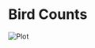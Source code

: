 # Bird Counts
![Plot](https://github.com/r0mymendez/R/blob/master/TidyTuesday/20190621-BirdCounts/plot.jpg)
